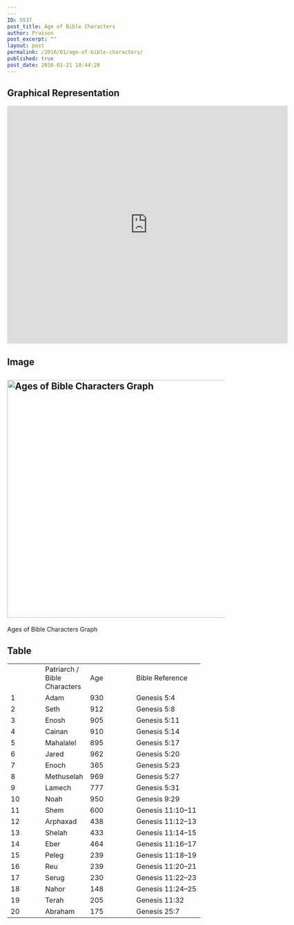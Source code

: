 ```yaml
---
---
ID: 5537
post_title: Age of Bible Characters
author: Praison
post_excerpt: ""
layout: post
permalink: /2016/01/age-of-bible-characters/
published: true
post_date: 2016-01-21 18:44:28
---
```

<h2><strong>Graphical Representation</strong></h2>
<iframe src="https://plot.ly/~BibleRevelation/23.embed" width="650" height="550" frameborder="0" scrolling="no"></iframe>
<h2><strong>Image</strong></h2>
<h2 class="caption"><a href="http://biblerevelation.org/wp-content/uploads/2016/01/Age.png" rel="attachment wp-att-5540"><img class="size-full wp-image-5540" src="http://biblerevelation.org/wp-content/uploads/2016/01/Age.png" alt="Ages of Bible Characters Graph" width="987" height="550" /></a></h2>
Ages of Bible Characters Graph
<h2><strong>Table</strong></h2>
<table width="369">
<tbody>
<tr>
<td width="64"></td>
<td width="73">Patriarch / Bible Characters</td>
<td width="91">Age</td>
<td width="141">Bible Reference</td>
</tr>
<tr>
<td width="64">1</td>
<td width="73">Adam</td>
<td width="91">930</td>
<td width="141">Genesis 5:4</td>
</tr>
<tr>
<td width="64">2</td>
<td width="73">Seth</td>
<td width="91">912</td>
<td width="141">Genesis 5:8</td>
</tr>
<tr>
<td width="64">3</td>
<td width="73">Enosh</td>
<td width="91">905</td>
<td width="141">Genesis 5:11</td>
</tr>
<tr>
<td width="64">4</td>
<td width="73">Cainan</td>
<td width="91">910</td>
<td width="141">Genesis 5:14</td>
</tr>
<tr>
<td width="64">5</td>
<td width="73">Mahalalel</td>
<td width="91">895</td>
<td width="141">Genesis 5:17</td>
</tr>
<tr>
<td width="64">6</td>
<td width="73">Jared</td>
<td width="91">962</td>
<td width="141">Genesis 5:20</td>
</tr>
<tr>
<td width="64">7</td>
<td width="73">Enoch</td>
<td width="91">365</td>
<td width="141">Genesis 5:23</td>
</tr>
<tr>
<td width="64">8</td>
<td width="73">Methuselah</td>
<td width="91">969</td>
<td width="141">Genesis 5:27</td>
</tr>
<tr>
<td width="64">9</td>
<td width="73">Lamech</td>
<td width="91">777</td>
<td width="141">Genesis 5:31</td>
</tr>
<tr>
<td width="64">10</td>
<td width="73">Noah</td>
<td width="91">950</td>
<td width="141">Genesis 9:29</td>
</tr>
<tr>
<td width="64">11</td>
<td width="73">Shem</td>
<td width="91">600</td>
<td width="141">Genesis 11:10–11</td>
</tr>
<tr>
<td width="64">12</td>
<td width="73">Arphaxad</td>
<td width="91">438</td>
<td width="141">Genesis 11:12–13</td>
</tr>
<tr>
<td width="64">13</td>
<td width="73">Shelah</td>
<td width="91">433</td>
<td width="141">Genesis 11:14–15</td>
</tr>
<tr>
<td width="64">14</td>
<td width="73">Eber</td>
<td width="91">464</td>
<td width="141">Genesis 11:16–17</td>
</tr>
<tr>
<td width="64">15</td>
<td width="73">Peleg</td>
<td width="91">239</td>
<td width="141">Genesis 11:18–19</td>
</tr>
<tr>
<td width="64">16</td>
<td width="73">Reu</td>
<td width="91">239</td>
<td width="141">Genesis 11:20–21</td>
</tr>
<tr>
<td width="64">17</td>
<td width="73">Serug</td>
<td width="91">230</td>
<td width="141">Genesis 11:22–23</td>
</tr>
<tr>
<td width="64">18</td>
<td width="73">Nahor</td>
<td width="91">148</td>
<td width="141">Genesis 11:24–25</td>
</tr>
<tr>
<td width="64">19</td>
<td width="73">Terah</td>
<td width="91">205</td>
<td width="141">Genesis 11:32</td>
</tr>
<tr>
<td width="64">20</td>
<td width="73">Abraham</td>
<td width="91">175</td>
<td width="141">Genesis 25:7</td>
</tr>
</tbody>
</table>
&nbsp;

&nbsp;